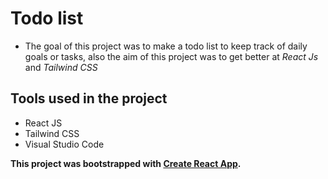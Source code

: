 # Todo list

- The goal of this project was to make a todo list to keep track of daily goals or tasks, also the aim of this project was to get better at *React Js* and *Tailwind CSS*



## Tools used in the project
- React JS
- Tailwind CSS
- Visual Studio Code


**This project was bootstrapped with [Create React App](https://github.com/facebook/create-react-app).**